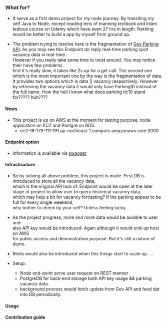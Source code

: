 ### What for?
* It serve as a first demo project for my node journey. By transiting my self Java to Node, except 
reading tens of manning textbook and listen tedious course on Udemy which have even 27 hrs in length.
Nothing would be better to build a app by myself from ground up. 

* The problem trying to resolve here is the fragmentation of [Gov Parking API](https://data.gov.hk/en-data/dataset/hk-ogcio-st_div_04-carpark-info-vacancy).
As you may see this Endpoint do reply real-time parking spot vacancy data in real-time.    
However if you really take some time to twist around. You may notice their have few problems.    
first it's really slow, it takes like 2s up for a get call. The second one which is the most important one by the way is the fragmentation of data.   
It provides two options which is data || vacancy respectively. However by retrieving the vacancy data it would only
have ParkingID instead of the full name. How the hell I know what does parking id:10 stand for????? huh???? 
 
#### News

* This project is up on AWS at the moment for testing purpose, node application on EC2 and Postgre on RDS.
    * ec2-18-179-111-191.ap-northeast-1.compute.amazonaws.com:3000

#### Endpoint option
* Information is available via [swagger](https://app.swaggerhub.com/apis/HiuKwok/ParkingSlot/0.4.0)

#### Infrastructure 

* So by solving all above problem, this project is made. First DB is introduced to store all the vacancy data,   
which is the original API lack of. Endpoint would be open at the later stage of project to allow user to query historical vacancy data,   
which may help a bit for vacancy forcasting? If the parking appear to be full for every single weekend,    
why bother to check by your self? Unless feeling lucky. 

* As the project progress, more and more data would be avialble to user and    
also API key would be introduced. Again although it would end-up host on AWS  
for public access and demonstration purpose. 
But it's still a nature of demo. 

* Redis would also be introduced when this things start to scale up.....

* Setup:
    * Node end-point serve user request on REST manner
    * PostgreDB for back-end storage both API key usage && parking vacancy data.
    * background process would fetch update from Gov API and feed dat into DB periodically. 


#### Usage

#### Contribution guide
